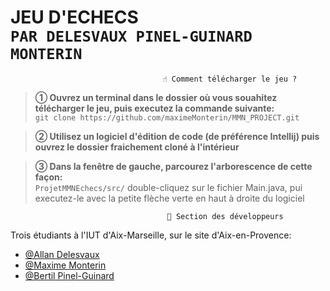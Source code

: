 **JEU D'ECHECS**\
 ```PAR DELESVAUX PINEL-GUINARD MONTERIN```
 =

```
                                  ☝️ Comment télécharger le jeu ?
```

> __➀ Ouvrez un terminal dans le dossier où vous souahitez télécharger le jeu, puis executez la commande suivante:__\
> `git clone https://github.com/maximeMonterin/MMN_PROJECT.git`

> __➁ Utilisez un logiciel d'édition de code (de préférence Intellij) puis ouvrez le dossier fraichement cloné à l'intérieur__

> __③ Dans la fenêtre de gauche, parcourez l'arborescence de cette façon:__\
>`ProjetMMNEchecs/src/` double-cliquez sur le fichier Main.java, pui executez-le avec la petite flèche verte en haut à droite du logiciel



```
                                   🚀 Section des développeurs
```
Trois étudiants à l'IUT d'Aix-Marseille, sur le site d'Aix-en-Provence:

- [@Allan Delesvaux](https://github.com/AllanDelesvaux)
- [@Maxime Monterin](https://www.github.com/maximeMonterin)
- [@Bertil Pinel-Guinard](https://github.com/Bertil-pinel)
 

